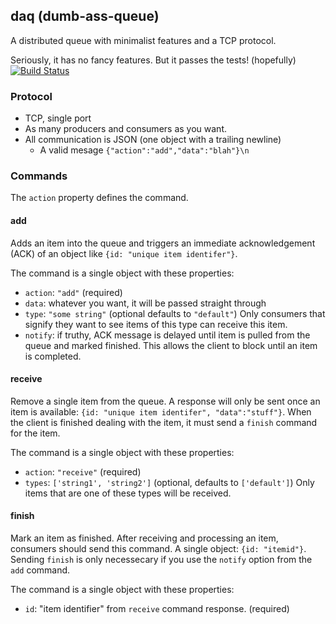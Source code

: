 ## daq (dumb-ass-queue) ##
A distributed queue with minimalist features and a TCP protocol.

Seriously, it has no fancy features. But it passes the tests! (hopefully) 
[![Build
Status](https://travis-ci.org/danielbeardsley/daq.png?branch=master)](https://travis-ci.org/danielbeardsley/daq)

### Protocol ###
* TCP, single port
* As many producers and consumers as you want.
* All communication is JSON (one object with a trailing newline)
   * A valid mesage `{"action":"add","data":"blah"}\n`

### Commands ###
The `action` property defines the command.

#### add ####
Adds an item into the queue and triggers an immediate acknowledgement (ACK) of
an object like `{id: "unique item identifer"}`.

The command is a single object with these properties:
* `action`: `"add"` (required)
* `data`: whatever you want, it will be passed straight through
* `type`: `"some string"` (optional defaults to `"default"`) Only consumers that
  signify they want to see items of this type can receive this item.
* `notify`: if truthy, ACK message is delayed until item is pulled from the
  queue and marked finished. This allows the client to block until an item is
  completed.

#### receive ####
Remove a single item from the queue. A response will only be sent once an item is
available: `{id: "unique item identifer", "data":"stuff"}`. When the client is
finished dealing with the item, it must send a `finish` command for the item.

The command is a single object with these properties:
* `action`: `"receive"` (required)
* `types`: `['string1', 'string2']` (optional, defaults to `['default']`)
   Only items that are one of these types will be received.

#### finish ####
Mark an item as finished. After receiving and processing an item, consumers
should send this command. A single object: `{id: "itemid"}`. Sending `finish`
is only necessecary if you use the `notify` option from the `add` command.

The command is a single object with these properties:
* `id`: "item identifier" from `receive` command response. (required)
